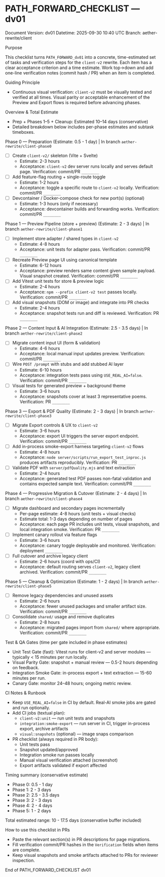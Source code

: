 # PATH_FORWARD_CHECKLIST — dv01

Document Version: dv01
Datetime: 2025-09-30 10:40 UTC
Branch: aether-rewrite/client

Purpose

This checklist turns `PATH_FORWARD_dv01` into a concrete, time-estimated set of tasks and verification steps for the `client-v2` rewrite. Each item has a clear acceptance criterion and a time estimate. Work top→down and add one-line verification notes (commit hash / PR) when an item is completed.

Guiding Principle

- Continuous visual verification: `client-v2` must be visually tested and verified at all times. Visual parity or acceptable enhancement of the Preview and Export flows is required before advancing phases.

Overview & Total Estimate

- Prep + Phases 1–5 + Cleanup: Estimated 10–14 days (conservative)
- Detailed breakdown below includes per-phase estimates and subtask timeboxes.

Phase 0 — Preparation (Estimate: 0.5 - 1 day) | In branch `aether-rewrite/client-phase0`

- [ ] Create `client-v2/` skeleton (Vite + Svelte)
  - Estimate: 2-3 hours
  - Acceptance: `client-v2` dev server runs locally and serves default page. Verification: commit/PR `________`
- [ ] Add feature-flag routing + single-route toggle
  - Estimate: 1-2 hours
  - Acceptance: toggle a specific route to `client-v2` locally. Verification: commit/PR `________`
- [ ] Devcontainer / Docker-compose check for new port(s) (optional)
  - Estimate: 1-3 hours (only if necessary)
  - Acceptance: devcontainer builds and forwarding works. Verification: commit/PR `________`

Phase 1 — Preview Pipeline (store + preview) (Estimate: 2 - 3 days) | In branch `aether-rewrite/client-phase1`

- [ ] Implement store adapter / shared types in `client-v2`
  - Estimate: 4-8 hours
  - Acceptance: unit tests for adapter pass. Verification: commit/PR `________`
- [ ] Recreate Preview page UI using canonical template
  - Estimate: 6-12 hours
  - Acceptance: preview renders same content given sample payload. Visual snapshot created. Verification: commit/PR `________`
- [ ] Add Vitest unit tests for store & preview logic
  - Estimate: 2-4 hours
  - Acceptance: `npm --prefix client-v2 test` passes locally. Verification: commit/PR `________`
- [ ] Add visual snapshots (DOM or image) and integrate into PR checks
  - Estimate: 2-4 hours
  - Acceptance: snapshot tests run and diff is reviewed. Verification: PR `________`

Phase 2 — Content Input & AI Integration (Estimate: 2.5 - 3.5 days) | In branch `aether-rewrite/client-phase2`

- [ ] Migrate content input UI (form & validation)
  - Estimate: 4-6 hours
  - Acceptance: local manual input updates preview. Verification: commit/PR `________`
- [ ] Wire `POST /prompt` with stubs and add stubbed AI layer
  - Estimate: 6-10 hours
  - Acceptance: integration tests pass using `USE_REAL_AI=false`. Verification: commit/PR `________`
- [ ] Visual tests for generated preview + background theme
  - Estimate: 3-6 hours
  - Acceptance: snapshots cover at least 3 representative poems. Verification: PR `________`

Phase 3 — Export & PDF Quality (Estimate: 2 - 3 days) | In branch `aether-rewrite/client-phase3`

- [ ] Migrate Export controls & UX to `client-v2`
  - Estimate: 3-6 hours
  - Acceptance: export UI triggers the server export endpoint. Verification: commit/PR `________`
- [ ] Add in-process smoke-export harness targeting `client-v2` flows
  - Estimate: 4-8 hours
  - Acceptance: `node server/scripts/run_export_test_inproc.js` produces artifacts reproducibly. Verification: PR `________`
- [ ] Validate PDF with `server/pdfQuality.mjs` and text extraction
  - Estimate: 2-4 hours
  - Acceptance: generated test PDF passes non-fatal validation and contains expected sample text. Verification: commit/PR `________`

Phase 4 — Progressive Migration & Cutover (Estimate: 2 - 4 days) | In branch `aether-rewrite/client-phase4`

- [ ] Migrate dashboard and secondary pages incrementally
  - Per-page estimate: 4-8 hours (unit tests + visual checks)
  - Estimate total: 1-3 days depending on number of pages
  - Acceptance: each page PR includes unit tests, visual snapshots, and local integration smoke. Verification: PR `________`
- [ ] Implement canary rollout via feature flags
  - Estimate: 3-6 hours
  - Acceptance: canary toggle deployable and monitored. Verification: deployment `________`
- [ ] Full cutover and archive legacy client
  - Estimate: 2-6 hours (coord with ops/CI)
  - Acceptance: default routing serves `client-v2`, legacy client archived. Verification: commit/PR `________`

Phase 5 — Cleanup & Optimization (Estimate: 1 - 2 days) | In branch `aether-rewrite/client-phase5`

- [ ] Remove legacy dependencies and unused assets
  - Estimate: 2-6 hours
  - Acceptance: fewer unused packages and smaller artifact size. Verification: commit/PR `________`
- [ ] Consolidate `shared/` usage and remove duplicates
  - Estimate: 2-8 hours
  - Acceptance: migrated pages import from `shared/` where appropriate. Verification: commit/PR `________`

Test & QA Gates (time per gate included in phase estimates)

- Unit Test Gate (fast): Vitest runs for client-v2 and server modules — typically < 15 minutes per run locally.
- Visual Parity Gate: snapshot + manual review — 0.5-2 hours depending on feedback.
- Integration Smoke Gate: in-process export + text extraction — 15-60 minutes per run.
- Canary Gate: monitor 24–48 hours; ongoing metric review.

CI Notes & Runbook

- Keep `USE_REAL_AI=false` in CI by default. Real-AI smoke jobs are gated and run optionally.
- Add CI jobs (textual plan):
  - `client-v2:unit` — run unit tests and snapshots
  - `integration:smoke-export` — run server in CI, trigger in-process export, archive artifacts
  - `visual:snapshots` (optional) — image snaps comparison
- PR checklist (always required in PR body):
  - Unit tests pass
  - Snapshot updated/approved
  - Integration smoke run passes locally
  - Manual visual verification attached (screenshot)
  - Export artifacts validated if export affected

Timing summary (conservative estimate)

- Phase 0: 0.5 - 1 day
- Phase 1: 2 - 3 days
- Phase 2: 2.5 - 3.5 days
- Phase 3: 2 - 3 days
- Phase 4: 2 - 4 days
- Phase 5: 1 - 2 days

Total estimated range: 10 - 17.5 days (conservative buffer included)

How to use this checklist in PRs

- Paste the relevant section(s) in PR descriptions for page migrations.
- Fill verification commit/PR hashes in the `Verification` fields when items are complete.
- Keep visual snapshots and smoke artifacts attached to PRs for reviewer inspection.

End of PATH_FORWARD_CHECKLIST dv01
